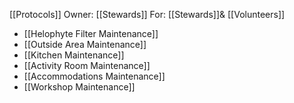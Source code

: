 [[Protocols]]
Owner: [[Stewards]]
For: [[Stewards]]& [[Volunteers]]

- [[Helophyte Filter Maintenance]]
- [[Outside Area Maintenance]]
- [[Kitchen Maintenance]]
- [[Activity Room Maintenance]]
- [[Accommodations Maintenance]]
- [[Workshop Maintenance]]